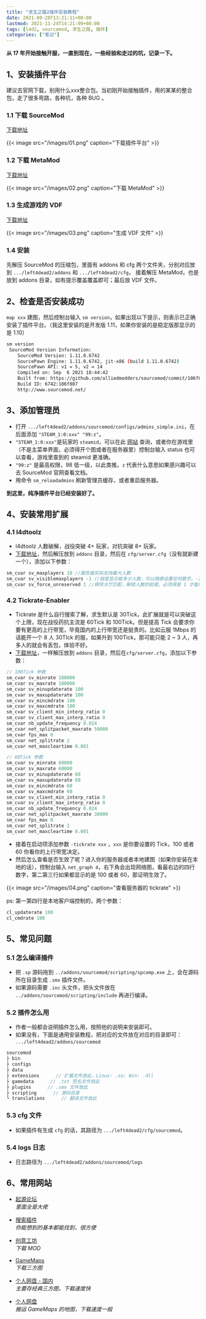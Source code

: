 ```yaml
---
title: "求生之路2插件安装教程"
date: 2021-09-28T13:21:11+08:00
lastmod: 2021-11-24T14:21:09+08:00
tags: [l4d2, sourcemod, 求生之路, 插件]
categories: ["笔记"]
---
```


**从 17 年开始接触开服，一直到现在，一些经验和走过的坑，记录一下。**
## 1、安装插件平台

建议去官网下载，别用什么xxx整合包。当初刚开始接触插件，用的某某的整合包，走了很多弯路，各种坑，各种 BUG 。 

### 1.1 下载 SourceMod
[下载地址](https://www.sourcemod.net/downloads.php?branch=stable)

<!-- ![下载插件平台](/images/01.png) -->
{{< image src="/images/01.png" caption="下载插件平台" >}}


### 1.2 下载 MetaMod
[下载地址](https://www.metamodsource.net/downloads.php?branch=stable)

<!-- ![下载 MetaMod](/images/02.png) -->
{{< image src="/images/02.png" caption="下载 MetaMod" >}}

### 1.3 生成游戏的 VDF
[下载地址](https://www.metamodsource.net/vdf)

<!-- ![生成 VDF 文件](/images/03.png) -->
{{< image src="/images/03.png" caption="生成 VDF 文件" >}}

### 1.4 安装

先解压 SourceMod 的压缩包，里面有 addons 和 cfg 两个文件夹，分别对应放到 `.../left4dead2/addons` 和 `.../left4dead2/cfg`，
接着解压 MetaMod，也是放到 addons 目录，如有提示覆盖覆盖即可；最后放 VDF 文件。   

## 2、检查是否安装成功

`map xxx` 建图，然后控制台输入 `sm version`，如果出现以下提示，则表示已正确安装了插件平台。（我这里安装的是开发版 1.11，如果你安装的是稳定版那显示的是 1.10）

```bash
sm version
 SourceMod Version Information:
    SourceMod Version: 1.11.0.6742
    SourcePawn Engine: 1.11.0.6742, jit-x86 (build 1.11.0.6742)
    SourcePawn API: v1 = 5, v2 = 14
    Compiled on: Sep  6 2021 18:44:42
    Built from: https://github.com/alliedmodders/sourcemod/commit/106f807
    Build ID: 6742:106f807
    http://www.sourcemod.net/
```

## 3、添加管理员

* 打开 `.../left4dead2/addons/sourcemod/configs/admins_simple.ini`，在后面添加 `"STEAM_1:0:xxx"	"99:z"`。   
* `"STEAM_1:0:xxx"`是玩家的 `steamid`，可以在此 [网站](https://steamid.io) 查询，或者你在游戏里（不是主菜单界面，必须得开个图或者在服务器里）控制台输入 status 也可以查看，游戏里查到的 steamid 更准确。  
* `"99:z"` 是最高权限，98 低一级，以此类推。`z` 代表什么意思如果感兴趣可以去 SourceMod 官网查看文档。  
* 用命令 `sm_reloadadmins` 刷新管理员缓存，或者重启服务器。

**到这里，纯净插件平台已经安装好了。**

## 4、安装常用扩展

### 4.1 l4dtoolz 

* l4dtoolz 人数破解，战役突破 4+ 玩家，对抗突破 8+ 玩家。  
* [下载地址](https://github.com/Accelerator74/l4dtoolz/releases)，然后解压放到 `addons` 目录，然后在 `cfg/server.cfg`（没有就新建一个），添加以下参数：

```cpp
sm_cvar sv_maxplayers 10 //服务器实际支持最大人数
sm_cvar sv_visiblemaxplayers -1 //就是显示能多少人数，可以随便设置任何数字。-1 表示跟着 sv_maxplayers 参数。
sm_cvar sv_force_unreserved 1 //移除大厅匹配，解锁人数的前提。必须得是 1 才能解锁 4+ / 8+ 人数上限。
```

### 4.2 Tickrate-Enabler

* Tickrate 是什么自行搜索了解，求生默认是 30Tick，此扩展就是可以突破这个上限，现在战役药抗主流是 60Tick 和 100Tick。但是提高 Tick 会要求你要有更高的上行带宽，毕竟国内的上行带宽还是挺贵的。比如云服 1Mbps 的话能开一个 8 人 30TIck 的服，如果升到 100Tick，那可能只能 2 ~ 3 人，再多人的就会有丢包，体验不好。
* [下载地址](https://github.com/Accelerator74/Tickrate-Enabler/releases)，一样解压放到 `addons` 目录，然后在`cfg/server.cfg`，添加以下参数：

```cpp
// 100Tick 参数
sm_cvar sv_minrate 100000
sm_cvar sv_maxrate 100000
sm_cvar sv_minupdaterate 100
sm_cvar sv_maxupdaterate 100
sm_cvar sv_mincmdrate 100
sm_cvar sv_maxcmdrate 100
sm_cvar sv_client_min_interp_ratio 0
sm_cvar sv_client_max_interp_ratio 0
sm_cvar nb_update_frequency 0.024
sm_cvar net_splitpacket_maxrate 50000
sm_cvar fps_max 0 
sm_cvar net_splitrate 2
sm_cvar net_maxcleartime 0.001
```

```cpp
// 60Tick 参数
sm_cvar sv_minrate 60000
sm_cvar sv_maxrate 60000
sm_cvar sv_minupdaterate 60
sm_cvar sv_maxupdaterate 60
sm_cvar sv_mincmdrate 60
sm_cvar sv_maxcmdrate 60
sm_cvar sv_client_min_interp_ratio 0
sm_cvar sv_client_max_interp_ratio 0
sm_cvar nb_update_frequency 0.024
sm_cvar net_splitpacket_maxrate 30000
sm_cvar fps_max 0 
sm_cvar net_splitrate 2
sm_cvar net_maxcleartime 0.001
```

* 接着在启动项添加参数 `-tickrate xxx` ，`xxx` 是你要设置的 Tick，100 或者 60 你看你的上行带宽决定。  
* 然后怎么查看是否生效了呢？进入你的服务器或者本地建图（如果你安装在本地的话），控制台输入 `net_graph 4`，右下角会出现网络图，看最右边的四行数字，第二第三行如果都显示的是 100 或者 60，那证明生效了。

<!-- ![查看服务器的 tickrate](/images/04.png) -->
{{< image src="/images/04.png" caption="查看服务器的 tickrate" >}}

ps: 第一第四行是本地客户端控制的，两个参数：

```cpp
cl_updaterate 100
cl_cmdrate 100
```
## 5、常见问题

### 5.1 怎么编译插件
* 把 `.sp` 源码拖到 `../addons/sourcemod/scripting/spcomp.exe` 上，会在源码所在目录生成 `.smx` 插件文件。
* 如果源码需要 `.inc` 头文件，把头文件放在 `../addons/sourcemod/scripting/include` 再进行编译。

### 5.2 插件怎么用
* 作者一般都会说明插件怎么用，按照他的说明来安装即可。
* 如果没有，下面是通用安装教程，把对应的文件放在对应的目录即可： `.../left4dead2/addons/sourcemod`
```cpp
sourcemod
├ bin
├ configs
├ data
├ extensions      // 扩展文件放此，Linux: .so; Win: .dll
├ gamedata      // .txt 签名文件放此
├ plugins      // .smx 文件放此
├ scripting      // 源码目录
└ translations      // 翻译文件放此
```

### 5.3 cfg 文件
* 如果插件有生成 `cfg` 的话，其路径为 `.../left4dead2/cfg/sourcemod`。

### 5.4 logs 日志
* 日志路径为 `.../left4dead2/addons/sourcemod/logs`

## 6、常用网站
* [起源论坛](https://forums.alliedmods.net)  
  *里面全是大佬*  

* [搜索插件](http://www.sourcemod.net/plugins.php?cat=0&mod=6&title=&author=&description=&search=1)  
  *你能想到的基本都能找到，很方便*  

* [创意工坊](https://steamcommunity.com/app/550/workshop/)  
  *下载 MOD*  

* [GameMaps](https://www.gamemaps.com/l4d2/maps)  
  *下载三方图*  

* [个人网盘 - 国内](http://pan.ixuner.top)  
  *主要存经典三方图，下载速度快*  

* [个人网盘](https://maps.ixuner.top)  
  *搬运 GameMaps 的地图，下载速度一般*  
